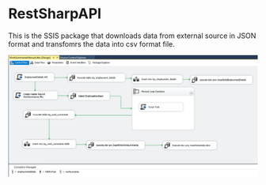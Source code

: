 # RestSharpAPI

This is the SSIS package that downloads data from external source in JSON format and transfomrs the data into csv format file.

<img src="/worksummariesAPIgraph.PNG"  style="max-width:100%;">
